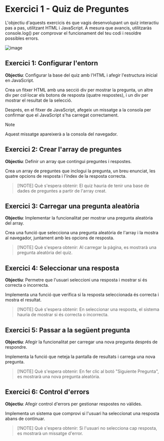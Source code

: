 # Exercici 1 - Quiz de Preguntes

L'objectiu d'aquests exercicis és que vagis desenvolupant un quiz interactiu pas a pas, utilitzant HTML i JavaScript. A mesura que avancis, utilitzaràs console.log() per comprovar el funcionament del teu codi i resoldre possibles errors.

![image](https://github.com/user-attachments/assets/quiz-example.png)

## **Exercici 1: Configurar l'entorn**
**Objectiu**: Configurar la base del quiz amb l'HTML i afegir l'estructura inicial en JavaScript.

Crea un fitxer HTML amb una secció div per mostrar la pregunta, un altre div per col·locar els botons de resposta (quatre respostes), i un div per mostrar el resultat de la selecció.

Després, en el fitxer de JavaScript, afegeix un missatge a la consola per confirmar que el JavaScript s'ha carregat correctament.

>[!NOTE]
   >
   >Aquest missatge apareixerà a la consola del navegador.

## **Exercici 2: Crear l'array de preguntes**
**Objectiu**: Definir un array que contingui preguntes i respostes.

Crea un array de preguntes que inclogui la pregunta, un breu enunciat, les quatre opcions de resposta i l'índex de la resposta correcta.

>[!NOTE] Què s'espera obtenir: 
  >El quiz hauria de tenir una base de dades de preguntes a partir de l'array creat.

## **Exercici 3: Carregar una pregunta aleatòria**
**Objectiu**: Implementar la funcionalitat per mostrar una pregunta aleatòria del array.

Crea una funció que selecciona una pregunta aleatòria de l'array i la mostra al navegador, juntament amb les opcions de resposta.

>[!NOTE] Què s'espera obtenir: 
  >Al carregar la pàgina, es mostrarà una pregunta aleatòria del quiz.

## **Exercici 4: Seleccionar una resposta**
**Objectiu**: Permetre que l'usuari seleccioni una resposta i mostrar si és correcta o incorrecta.

Implementa una funció que verifica si la resposta seleccionada és correcta i mostra el resultat.

>[!NOTE] Què s'espera obtenir: 
  >En seleccionar una resposta, el sistema hauria de mostrar si és correcta o incorrecta.

## **Exercici 5: Passar a la següent pregunta**
**Objectiu**: Afegir la funcionalitat per carregar una nova pregunta després de respondre.

Implementa la funció que neteja la pantalla de resultats i carrega una nova pregunta.

>[!NOTE] Què s'espera obtenir: 
  >En fer clic al botó "Siguiente Pregunta", es mostrarà una nova pregunta aleatòria.

## **Exercici 6: Control d'errors**
**Objectiu**: Afegir control d'errors per gestionar respostes no vàlides.

Implementa un sistema que comprovi si l'usuari ha seleccionat una resposta abans de continuar.

>[!NOTE] Què s'espera obtenir: 
  >Si l'usuari no selecciona cap resposta, es mostrarà un missatge d'error.
